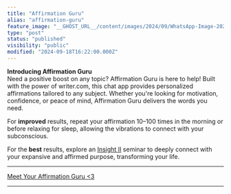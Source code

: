 ```yaml
---
title: "Affirmation Guru"
alias: "affirmation-guru"
feature_image: "__GHOST_URL__/content/images/2024/09/WhatsApp-Image-2024-09-18-at-19.04.14.jpeg"
type: "post"
status: "published"
visibility: "public"
modified: "2024-09-18T16:22:00.000Z"
---
```


<p><strong>Introducing Affirmation Guru</strong><br>Need a positive boost on any topic? Affirmation Guru is here to help! Built with the power of writer.com, this chat app provides personalized affirmations tailored to any subject. Whether you're looking for motivation, confidence, or peace of mind, Affirmation Guru delivers the words you need.</p><p>For <strong>improved</strong> results, repeat your affirmation 10–100 times in the morning or before relaxing for sleep, allowing the vibrations to connect with your subconscious.</p><p>For the <strong>best</strong> results, explore an <a href="__GHOST_URL__/insight-iv-graduation-and-next-steps/" rel="noreferrer">Insight II</a> seminar to deeply connect with your expansive and affirmed purpose, transforming your life.</p><hr><div class="kg-card kg-button-card kg-align-center"><a href="https://playground.writer.com/chat/usRI8L_33GvyY2PEttIHlghiba0wD5o86m6bfbt33aU" class="kg-btn kg-btn-accent">Meet Your Affirmation Guru &lt;3</a></div><hr>
